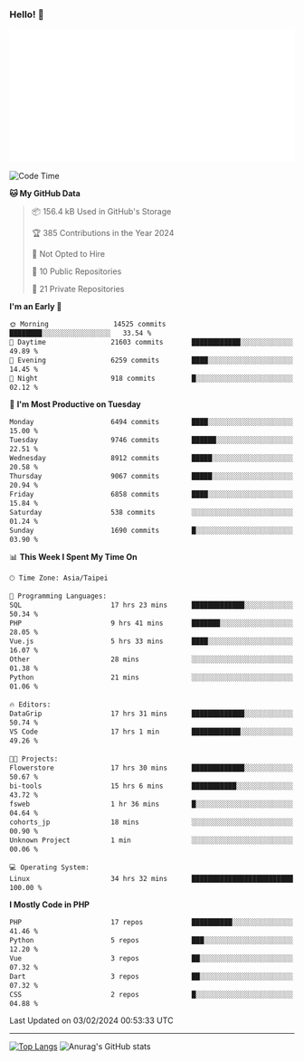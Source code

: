 ### Hello! 👋

![Metrics](/metrics.classic.svg)

<!--START_SECTION:waka-->
![Code Time](http://img.shields.io/badge/Code%20Time-1%2C105%20hrs%202%20mins-blue)

**🐱 My GitHub Data** 

> 📦 156.4 kB Used in GitHub's Storage 
 > 
> 🏆 385 Contributions in the Year 2024
 > 
> 🚫 Not Opted to Hire
 > 
> 📜 10 Public Repositories 
 > 
> 🔑 21 Private Repositories 
 > 
**I'm an Early 🐤** 

```text
🌞 Morning                14525 commits       ████████░░░░░░░░░░░░░░░░░   33.54 % 
🌆 Daytime                21603 commits       ████████████░░░░░░░░░░░░░   49.89 % 
🌃 Evening                6259 commits        ████░░░░░░░░░░░░░░░░░░░░░   14.45 % 
🌙 Night                  918 commits         █░░░░░░░░░░░░░░░░░░░░░░░░   02.12 % 
```
📅 **I'm Most Productive on Tuesday** 

```text
Monday                   6494 commits        ████░░░░░░░░░░░░░░░░░░░░░   15.00 % 
Tuesday                  9746 commits        ██████░░░░░░░░░░░░░░░░░░░   22.51 % 
Wednesday                8912 commits        █████░░░░░░░░░░░░░░░░░░░░   20.58 % 
Thursday                 9067 commits        █████░░░░░░░░░░░░░░░░░░░░   20.94 % 
Friday                   6858 commits        ████░░░░░░░░░░░░░░░░░░░░░   15.84 % 
Saturday                 538 commits         ░░░░░░░░░░░░░░░░░░░░░░░░░   01.24 % 
Sunday                   1690 commits        █░░░░░░░░░░░░░░░░░░░░░░░░   03.90 % 
```


📊 **This Week I Spent My Time On** 

```text
🕑︎ Time Zone: Asia/Taipei

💬 Programming Languages: 
SQL                      17 hrs 23 mins      █████████████░░░░░░░░░░░░   50.34 % 
PHP                      9 hrs 41 mins       ███████░░░░░░░░░░░░░░░░░░   28.05 % 
Vue.js                   5 hrs 33 mins       ████░░░░░░░░░░░░░░░░░░░░░   16.07 % 
Other                    28 mins             ░░░░░░░░░░░░░░░░░░░░░░░░░   01.38 % 
Python                   21 mins             ░░░░░░░░░░░░░░░░░░░░░░░░░   01.06 % 

🔥 Editors: 
DataGrip                 17 hrs 31 mins      █████████████░░░░░░░░░░░░   50.74 % 
VS Code                  17 hrs 1 min        ████████████░░░░░░░░░░░░░   49.26 % 

🐱‍💻 Projects: 
Flowerstore              17 hrs 30 mins      █████████████░░░░░░░░░░░░   50.67 % 
bi-tools                 15 hrs 6 mins       ███████████░░░░░░░░░░░░░░   43.72 % 
fsweb                    1 hr 36 mins        █░░░░░░░░░░░░░░░░░░░░░░░░   04.64 % 
cohorts_jp               18 mins             ░░░░░░░░░░░░░░░░░░░░░░░░░   00.90 % 
Unknown Project          1 min               ░░░░░░░░░░░░░░░░░░░░░░░░░   00.06 % 

💻 Operating System: 
Linux                    34 hrs 32 mins      █████████████████████████   100.00 % 
```

**I Mostly Code in PHP** 

```text
PHP                      17 repos            ██████████░░░░░░░░░░░░░░░   41.46 % 
Python                   5 repos             ███░░░░░░░░░░░░░░░░░░░░░░   12.20 % 
Vue                      3 repos             ██░░░░░░░░░░░░░░░░░░░░░░░   07.32 % 
Dart                     3 repos             ██░░░░░░░░░░░░░░░░░░░░░░░   07.32 % 
CSS                      2 repos             █░░░░░░░░░░░░░░░░░░░░░░░░   04.88 % 
```




 Last Updated on 03/02/2024 00:53:33 UTC
<!--END_SECTION:waka-->

<hr>

<span style="display:inline-block">[![Top Langs](https://github-readme-stats.vercel.app/api/top-langs/?username=maureendadap&layout=compact&theme=transparent)](https://github.com/anuraghazra/github-readme-stats)</span>
<span style="display:inline-block">![Anurag's GitHub stats](https://github-readme-stats.vercel.app/api?username=maureendadap&show_icons=true&theme=transparent&count_private=true)</span>

<!--
**MaureenDadap/maureendadap** is a ✨ _special_ ✨ repository because its `README.md` (this file) appears on your GitHub profile.

Here are some ideas to get you started:

- 🔭 I’m currently working on ...
- 🌱 I’m currently learning ...
- 👯 I’m looking to collaborate on ...
- 🤔 I’m looking for help with ...
- 💬 Ask me about ...
- 📫 How to reach me: ...
- 😄 Pronouns: ...
- ⚡ Fun fact: ...
-->
